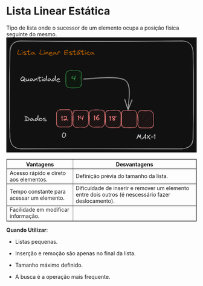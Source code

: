 # Lista Linear Estática
 Tipo de lista onde o sucessor de um elemento ocupa
 a posição física seguinte do mesmo.
 <img src="../../../image/lista_linear_estatica.png"></img>

<table border="1">
    <tr>
        <th>Vantagens</th>
        <th>Desvantagens</th>
    </tr>
    <tr>
        <td>Acesso rápido e direto aos elementos.</td>
        <td>Definição prévia do tamanho da lista.</td>
    </tr>
    <tr>
        <td>Tempo constante para acessar um elemento.</td>
        <td>Dificuldade de inserir e remover um elemento entre dois outros (é nescessário fazer deslocamento).</td>
    </tr>
    <tr>
        <td>Facilidade em modificar informação.</td>
        <td></td>
    </tr>

</table>

    
__Quando Utilizar__:

- Listas pequenas.

- Inserção e remoção são apenas no final da lista.

- Tamanho máximo definido.

- A busca é a operação mais frequente.

